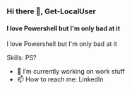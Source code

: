 ### Hi there 👋, Get-LocalUser
#### I love Powershell but I'm only bad at it
I love Powershell but I'm only bad at it

Skills: PS?

- 🔭 I’m currently working on work stuff 
- 📫 How to reach me: LinkedIn 
